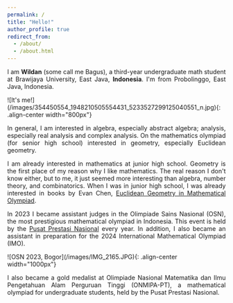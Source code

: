 ```yaml
---
permalink: /
title: "Hello!"
author_profile: true
redirect_from: 
  - /about/
  - /about.html
---
```

<p align="justify"> I am <b>Wildan</b> (some call me Bagus), a third-year undergraduate math student at Brawijaya University, East Java, <b>Indonesia</b>. I'm from Probolinggo, East Java, Indonesia.</p>
![It's me!](/images/354450554_1948210505554431_5233527299125040551_n.jpg){: .align-center width="800px"}
<p align="justify"> In general, I am interested in algebra, especially abstract algebra; analysis, especially real analysis and complex analysis. On the mathematics olympiad (for senior high school) interested in geometry, especially Euclidean geometry. </p>

<p align="justify"> I am already interested in mathematics at junior high school. Geometry is the first place of my reason why I like mathematics. The real reason I don't know either, but to me, it just seemed more interesting than algebra, number theory, and combinatorics. When I was in junior high school, I was already interested in books by Evan Chen,  <a href = "https://www.amazon.com/Euclidean-Geometry-Mathematical-Olympiads-Problem/dp/0883858398">Euclidean Geometry in Mathematical Olympiad</a>. </p>

<p align="justify"> In 2023 I became assistant judges in the Olimpiade Sains Nasional (OSN), the most prestigious mathematical olympiad in Indonesia. This event is held by the <a href = "https://www.instagram.com/puspresnas/">Pusat Prestasi Nasional</a> every year. In addition, I also became an assistant in preparation for the 2024 International Mathematical Olympiad (IMO). </p>
![OSN 2023, Bogor](/images/IMG_2165.JPG){: .align-center width="1000px"}

<p align="justify"> I also became a gold medalist at Olimpiade Nasional Matematika dan Ilmu Pengetahuan Alam Perguruan Tinggi (ONMIPA-PT), a mathematical olympiad for undergraduate students, held by the Pusat Prestasi Nasional. </p>


